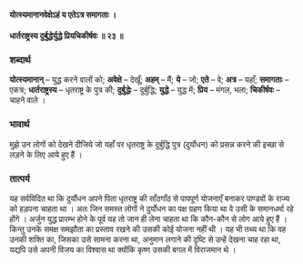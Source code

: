 #### योत्स्यमानानवेक्षेऽहं य एतेऽत्र समागताः ।
#### धार्तराष्ट्रस्य दुर्बुद्धेर्युद्धे प्रियचिकीर्षवः ॥ २३ ॥

### शब्दार्थ

**योत्स्यमानान्** – युद्ध करने वालों को; **अवेक्षे** – देखूँ; **अहम्** – मैं; **ये** – जो; **एते** – वे;  **अत्र** – यहाँ; **समागताः** – एकत्र; **धार्तराष्ट्रस्य** – धृतराष्ट्र के पुत्र की;  **दुर्बुद्धेः** – दुर्बुद्धि; **युद्धे** – युद्ध में; **प्रिय** – मंगल, भला;  **चिकीर्षवः** – चाहने वाले ।

### भावार्थ

मुझे उन लोगों को देखने दीजिये जो यहाँ पर धृतराष्ट्र के दुर्बुद्धि पुत्र (दुर्योधन) को प्रसन्न करने की इच्छा से लड़ने के लिए आये हुए हैं ।

### तात्पर्य

यह सर्वविदित था कि दुर्योधन अपने पिता धृतराष्ट्र की साँठगाँठ से पापपूर्ण योजनाएँ बनाकर पाण्डवों के राज्य को हड़पना चाहता था । अतः जिन समस्त लोगों ने दुर्योधन का पक्ष ग्रहण किया था वे उसी के समानधर्मा रहे होंगे । अर्जुन युद्ध प्रारम्भ होने के पूर्व यह तो जान ही लेना चाहता था कि कौन-कौन से लोग आये हुए हैं । किन्तु उनके समक्ष समझौता का प्रस्ताव रखने की उसकी कोई योजना नहीं थी । यह भी तथ्य था कि वह उनकी शक्ति का, जिसका उसे सामना करना था, अनुमान लगाने की दृष्टि से उन्हें देखना चाह रहा था, यद्यपि उसे अपनी विजय का विश्वास था क्योंकि कृष्ण उसकी बगल में विराजमान थे ।